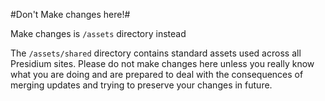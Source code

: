 #Don't Make changes here!#

Make changes is `/assets` directory instead

The `/assets/shared` directory contains standard assets used across all Presidium sites. Please do not make changes here unless you really know what you are doing and are prepared to deal with the consequences of merging updates and trying to preserve your changes in future. 


